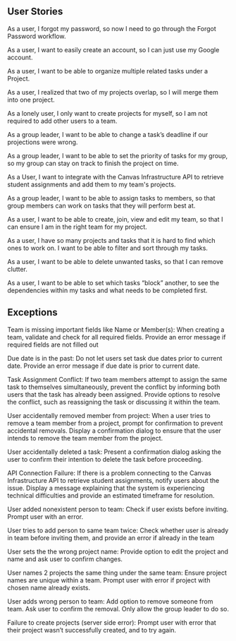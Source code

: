 ## User Stories

As a user, I forgot my password, so now I need to go through the Forgot Password workflow.

As a user, I want to easily create an account, so I can just use my Google account.

As a user, I want to be able to organize multiple related tasks under a Project.

As a user, I realized that two of my projects overlap, so I will merge them into one project.

As a lonely user, I only want to create projects for myself, so I am not required to add other users to a team.

As a group leader, I want to be able to change a task’s deadline if our projections were wrong.

As a group leader, I want to be able to set the priority of tasks for my group, so my group can stay on track to finish the project on time.

As a User, I want to integrate with the Canvas Infrastructure API to retrieve student assignments and add them to my team's projects.

As a group leader, I want to be able to assign tasks to members, so that group members can work on tasks that they will perform best at.

As a user, I want to be able to create, join, view and edit my team, so that I can ensure I am in the right team for my project.

As a user, I have so many projects and tasks that it is hard to find which ones to work on. I want to be able to filter and sort through my tasks.

As a user, I want to be able to delete unwanted tasks, so that I can remove clutter. 

As a user, I want to be able to set which tasks “block” another, to see the dependencies within my tasks and what needs to be completed first.



## Exceptions

Team is missing important fields like Name or Member(s):
When creating a team, validate and check for all required fields. Provide an error message if required fields are not filled out

Due date is in the past:
Do not let users set task due dates prior to current date. Provide an error message if due date is prior to current date.

Task Assignment Conflict:
If two team members attempt to assign the same task to themselves simultaneously, prevent the conflict by informing both users that the task has already been assigned.
Provide options to resolve the conflict, such as reassigning the task or discussing it within the team.

User accidentally removed member from project:
When a user tries to remove a team member from a project, prompt for confirmation to prevent accidental removals.
Display a confirmation dialog to ensure that the user intends to remove the team member from the project.

User accidentally deleted a task:
Present a confirmation dialog asking the user to confirm their intention to delete the task before proceeding.

API Connection Failure:
If there is a problem connecting to the Canvas Infrastructure API to retrieve student assignments, notify users about the issue.
Display a message explaining that the system is experiencing technical difficulties and provide an estimated timeframe for resolution.

User added nonexistent person to team:
Check if user exists before inviting. Prompt user with an error.

User tries to add person to same team twice:
Check whether user is already in team before inviting them, and provide an error if already in the team

User sets the the wrong project name:
Provide option to edit the project and name and ask user to confirm changes. 

User names 2 projects the same thing under the same team:
Ensure project names are unique within a team. Prompt user with error if project with chosen name already exists.

User adds wrong person to team:
Add option to remove someone from team. Ask user to confirm the removal. Only allow the group leader to do so.

Failure to create projects (server side error):
Prompt user with error that their project wasn’t successfully created, and to try again.
